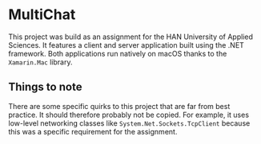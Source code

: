 # MultiChat
This project was build as an assignment for the HAN University of Applied Sciences. It features a client and server application built using the .NET framework. Both applications run natively on macOS thanks to the `Xamarin.Mac` library.

## Things to note
There are some specific quirks to this project that are far from best practice. It should therefore probably not be copied.
For example, it uses low-level networking classes like `System.Net.Sockets.TcpClient` because this was a specific requirement for the assignment.
